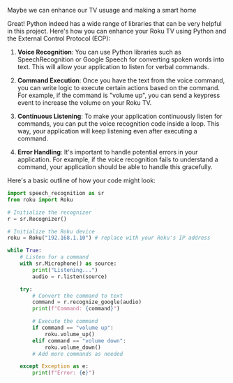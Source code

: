 Maybe we can enhance our TV usuage and making a smart home 

Great! Python indeed has a wide range of libraries that can be very helpful in this project. Here's how you can enhance your Roku TV using Python and the External Control Protocol (ECP):

1. **Voice Recognition**: You can use Python libraries such as SpeechRecognition or Google Speech for converting spoken words into text. This will allow your application to listen for verbal commands.

2. **Command Execution**: Once you have the text from the voice command, you can write logic to execute certain actions based on the command. For example, if the command is "volume up", you can send a keypress event to increase the volume on your Roku TV.

3. **Continuous Listening**: To make your application continuously listen for commands, you can put the voice recognition code inside a loop. This way, your application will keep listening even after executing a command.

4. **Error Handling**: It's important to handle potential errors in your application. For example, if the voice recognition fails to understand a command, your application should be able to handle this gracefully.

Here's a basic outline of how your code might look:

```python 
import speech_recognition as sr
from roku import Roku

# Initialize the recognizer
r = sr.Recognizer()

# Initialize the Roku device
roku = Roku("192.168.1.10") # replace with your Roku's IP address

while True:
    # Listen for a command
    with sr.Microphone() as source:
        print("Listening...")
        audio = r.listen(source)

    try:
        # Convert the command to text
        command = r.recognize_google(audio)
        print(f"Command: {command}")

        # Execute the command
        if command == "volume up":
            roku.volume_up()
        elif command == "volume down":
            roku.volume_down()
        # Add more commands as needed

    except Exception as e:
        print(f"Error: {e}")

```